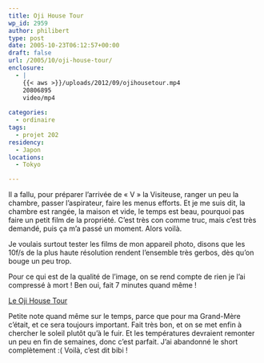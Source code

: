 ```yaml
---
title: Oji House Tour
wp_id: 2959
author: philibert
type: post
date: 2005-10-23T06:12:57+00:00
draft: false
url: /2005/10/oji-house-tour/
enclosure:
  - |
    {{< aws >}}/uploads/2012/09/ojihousetour.mp4
    20806895
    video/mp4
    
categories:
  - ordinaire
tags:
  - projet 202
residency:
  - Japon
locations:
  - Tokyo

---
```

Il a fallu, pour préparer l&rsquo;arrivée de « V » la Visiteuse, ranger un peu la chambre, passer l&rsquo;aspirateur, faire les menus efforts. Et je me suis dit, la chambre est rangée, la maison et vide, le temps est beau, pourquoi pas faire un petit film de la propriété. C&rsquo;est très con comme truc, mais c&rsquo;est très demandé, puis ça m&rsquo;a passé un moment. Alors voilà. 

Je voulais surtout tester les films de mon appareil photo, disons que les 10f/s de la plus haute résolution rendent l&rsquo;ensemble très gerbos, dès qu&rsquo;on bouge un peu trop.

Pour ce qui est de la qualité de l&rsquo;image, on se rend compte de rien je l&rsquo;ai compressé à mort ! Ben oui, fait 7 minutes quand même !

<a href="{{< aws >}}/uploads/2012/09/ojihousetour.mp4" title="Oji House tour" target="_blank">Le Oji House Tour</a>

Petite note quand même sur le temps, parce que pour ma Grand-Mère c&rsquo;était, et ce sera toujours important. Fait très bon, et on se met enfin à chercher le soleil plutôt qu&rsquo;à le fuir. Et les températures devraient remonter un peu en fin de semaines, donc c&rsquo;est parfait. J&rsquo;ai abandonné le short complètement :( Voilà, c&rsquo;est dit bibi !